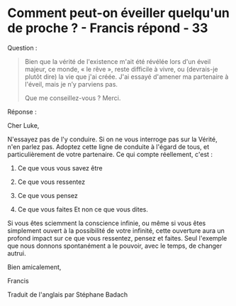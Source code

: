 # Comment peut-on éveiller quelqu'un de proche ? - Francis répond - 33 

Question :

>Bien que la vérité de l'existence m'ait été révélée lors d'un éveil majeur, ce monde, « le rêve », reste difficile à vivre, ou (devrais-je plutôt dire) la vie que j'ai créée. J'ai essayé d'amener ma partenaire à l'éveil, mais je n’y parviens pas.
>
>Que me conseillez-vous ? Merci. 

Réponse : 

Cher Luke, 

N'essayez pas de l'y conduire. Si on ne vous interroge pas sur la Vérité, n'en parlez pas. Adoptez cette ligne de conduite à l'égard de tous, et particulièrement de votre partenaire. Ce qui compte réellement, c'est : 

1. Ce que vous vous savez être 

2. Ce que vous ressentez 

3. Ce que vous pensez 

4. Ce que vous faites Et non ce que vous dites. 

Si vous êtes sciemment la conscience infinie, ou même si vous êtes simplement ouvert à la possibilité de votre infinité, cette ouverture aura un profond impact sur ce que vous ressentez, pensez et faites. Seul l'exemple que nous donnons spontanément a le pouvoir, avec le temps, de changer autrui. 

Bien amicalement,

Francis

Traduit de l'anglais par Stéphane Badach

